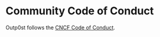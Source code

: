 # Community Code of Conduct

Outp0st follows the [CNCF Code of Conduct](https://github.com/cncf/foundation/blob/master/code-of-conduct.md).